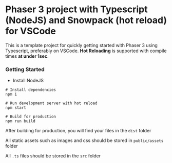 # Phaser 3 project with Typescript (NodeJS) and Snowpack (hot reload) for VSCode

This is a template project for quickly getting started with Phaser 3 using Typescript, preferably on VSCode.
**Hot Reloading** is supported with compile times **at under 1sec**.

### Getting Started

-   Install NodeJS

```
# Install dependencies
npm i

# Run development server with hot reload
npm start

# Build for production
npm run build
```

After building for production, you will find your files in the `dist` folder

All static assets such as images and css should be stored in `public/assets` folder

All `.ts` files should be stored in the `src` folder
